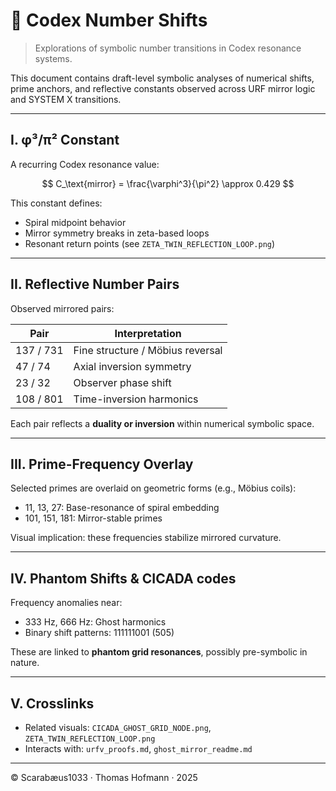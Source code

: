 # 🔢 Codex Number Shifts

> Explorations of symbolic number transitions in Codex resonance systems.

This document contains draft-level symbolic analyses of numerical shifts, prime anchors, and reflective constants observed across URF mirror logic and SYSTEM X transitions.

---

## I. φ³/π² Constant

A recurring Codex resonance value:

$$
C_\text{mirror} = \frac{\varphi^3}{\pi^2} \approx 0.429
$$

This constant defines:

* Spiral midpoint behavior
* Mirror symmetry breaks in zeta-based loops
* Resonant return points (see `ZETA_TWIN_REFLECTION_LOOP.png`)

---

## II. Reflective Number Pairs

Observed mirrored pairs:

| Pair      | Interpretation                   |
| --------- | -------------------------------- |
| 137 / 731 | Fine structure / Möbius reversal |
| 47 / 74   | Axial inversion symmetry         |
| 23 / 32   | Observer phase shift             |
| 108 / 801 | Time-inversion harmonics         |

Each pair reflects a **duality or inversion** within numerical symbolic space.

---

## III. Prime-Frequency Overlay

Selected primes are overlaid on geometric forms (e.g., Möbius coils):

* 11, 13, 27: Base-resonance of spiral embedding
* 101, 151, 181: Mirror-stable primes

Visual implication: these frequencies stabilize mirrored curvature.

---

## IV. Phantom Shifts & CICADA codes

Frequency anomalies near:

* 333 Hz, 666 Hz: Ghost harmonics
* Binary shift patterns: 111111001 (505)

These are linked to **phantom grid resonances**, possibly pre-symbolic in nature.

---

## V. Crosslinks

* Related visuals: `CICADA_GHOST_GRID_NODE.png`, `ZETA_TWIN_REFLECTION_LOOP.png`
* Interacts with: `urfv_proofs.md`, `ghost_mirror_readme.md`

---

© Scarabæus1033 · Thomas Hofmann · 2025
